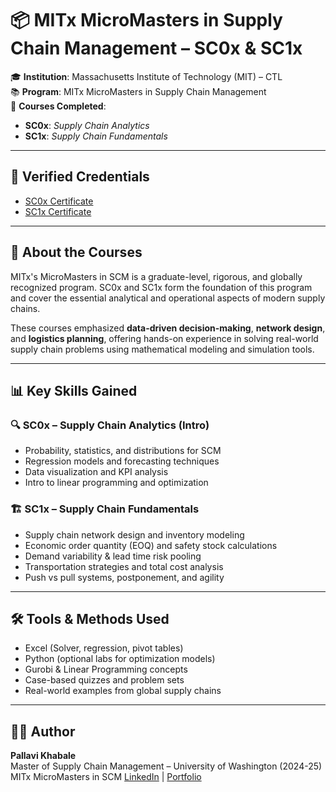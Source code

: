 # 📦 MITx MicroMasters in Supply Chain Management – SC0x & SC1x

🎓 **Institution**: Massachusetts Institute of Technology (MIT) – CTL  
📚 **Program**: MITx MicroMasters in Supply Chain Management  
📌 **Courses Completed**:
- **SC0x**: *Supply Chain Analytics*  
- **SC1x**: *Supply Chain Fundamentals*  

---

## 🔗 Verified Credentials

- [SC0x Certificate](https://courses.edx.org/certificates/0fa6ce6946aa4180b56c5adf09b1d3cf)
- [SC1x Certificate](https://courses.edx.org/certificates/3c2bbd431c964fb9b00a42768a912fcf)

---

## 📘 About the Courses

MITx's MicroMasters in SCM is a graduate-level, rigorous, and globally recognized program. SC0x and SC1x form the foundation of this program and cover the essential analytical and operational aspects of modern supply chains.

These courses emphasized **data-driven decision-making**, **network design**, and **logistics planning**, offering hands-on experience in solving real-world supply chain problems using mathematical modeling and simulation tools.

---

## 📊 Key Skills Gained

### 🔍 SC0x – Supply Chain Analytics (Intro)
- Probability, statistics, and distributions for SCM
- Regression models and forecasting techniques
- Data visualization and KPI analysis
- Intro to linear programming and optimization

### 🏗 SC1x – Supply Chain Fundamentals
- Supply chain network design and inventory modeling
- Economic order quantity (EOQ) and safety stock calculations
- Demand variability & lead time risk pooling
- Transportation strategies and total cost analysis
- Push vs pull systems, postponement, and agility

---

## 🛠 Tools & Methods Used

- Excel (Solver, regression, pivot tables)
- Python (optional labs for optimization models)
- Gurobi & Linear Programming concepts
- Case-based quizzes and problem sets
- Real-world examples from global supply chains

---

## 👩‍💻 Author

**Pallavi Khabale**  
Master of Supply Chain Management – University of Washington  (2024-25)
MITx MicroMasters in SCM
[LinkedIn](https://www.linkedin.com/in/pallavi-khabale) | [Portfolio](https://pallavi-khabale.github.io/PallaviKhabalePortfolio/)
